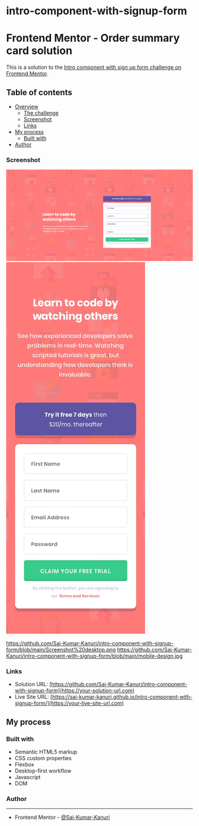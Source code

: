 # intro-component-with-signup-form

# Frontend Mentor - Order summary card solution

This is a solution to the [Intro component with sign up form challenge on Frontend Mentor](https://www.frontendmentor.io/challenges/intro-component-with-signup-form-5cf91bd49edda32581d28fd1).  

## Table of contents

- [Overview](#overview)
  - [The challenge](#the-challenge)
  - [Screenshot](#screenshot)
  - [Links](#links)
- [My process](#my-process)
  - [Built with](#built-with)
- [Author](#author)


### Screenshot

![](/Screenshot%20desktop.png)
![](/mobile-design.jpg)

https://github.com/Sai-Kumar-Kanuri/intro-component-with-signup-form/blob/main/Screenshot%20desktop.png
https://github.com/Sai-Kumar-Kanuri/intro-component-with-signup-form/blob/main/mobile-design.jpg

### Links

- Solution URL: [https://github.com/Sai-Kumar-Kanuri/intro-component-with-signup-form](https://your-solution-url.com)
- Live Site URL: [https://sai-kumar-kanuri.github.io/intro-component-with-signup-form/](https://your-live-site-url.com)

## My process

### Built with

- Semantic HTML5 markup
- CSS custom properties
- Flexbox
- Desktop-first workflow
- Javascript
- DOM


### Author
<hr>

- Frontend Mentor - [@Sai-Kumar-Kanuri](https://www.frontendmentor.io/profile/yourusername)
